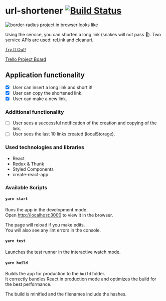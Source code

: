# url-shortener [![Build Status](https://travis-ci.com/s0xzwasd/url-shortener.svg?branch=master)](https://travis-ci.com/s0xzwasd/url-shortener)

![border-radius project in browser looks like](https://i.imgur.com/2ptflPG.png)

Using the service, you can shorten a long link (snakes will not pass 🐍). Two service APIs are used: rel.ink and cleanuri.

[Try It Out!](https://url-shortener-react.herokuapp.com/)

[Trello Project Board](https://trello.com/c/v3MDp1pK)

## Application functionality

- [x] User can insert a long link and short it!
- [x] User can copy the shortened link.
- [x] User can make a new link.

### Additional functionality

- [ ] User sees a successful notification of the creation and copying of the link.
- [ ] User sees the last 10 links created (localStorage).

### Used technologies and libraries

- React
- Redux & Thunk
- Styled Components
- create-react-app

### Available Scripts

#### `yarn start`

Runs the app in the development mode.<br />
Open [http://localhost:3000](http://localhost:3000) to view it in the browser.

The page will reload if you make edits.<br />
You will also see any lint errors in the console.

#### `yarn test`

Launches the test runner in the interactive watch mode.<br />

#### `yarn build`

Builds the app for production to the `build` folder.<br />
It correctly bundles React in production mode and optimizes the build for the best performance.

The build is minified and the filenames include the hashes.<br />
